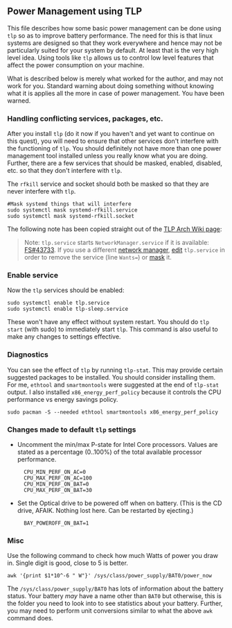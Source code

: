 ## Power Management using TLP

This file describes how some basic power management can be done using `tlp` so as to improve battery performance. The need for this is that linux systems are designed so that they work everywhere and hence may not be particularly suited for your system by default. At least that is the very high level idea. Using tools like `tlp` allows us to control low level features that affect the power consumption on your machine. 

What is described below is merely what worked for the author, and may not work for you. Standard warning about doing something without knowing what it is applies all the more in case of power management. You have been warned.

### Handling conflicting services, packages, etc.
After you install `tlp` (do it now if you haven't and yet want to continue on this quest), you will need to ensure that other services don't interfere with the functioning of `tlp`. You should definitely not have more than one power management tool installed unless you really know what you are doing. Further, there are a few services that should be masked, enabled, disabled, etc. so that they don't interfere with `tlp`.

The `rfkill` service and socket should both be masked so that they are never interfere with `tlp`.

	#Mask systemd things that will interfere
	sudo systemctl mask systemd-rfkill.service
	sudo systemctl mask systemd-rfkill.socket

The following note has been copied straight out of the [TLP Arch Wiki page](https://wiki.archlinux.org/index.php/TLP):

> Note: `tlp.service` starts `NetworkManager.service` if it is available: [FS#43733](https://bugs.archlinux.org/task/43733). If you use a different [network manager](https://wiki.archlinux.org/index.php/List_of_applications#Network_managers), [edit](https://wiki.archlinux.org/index.php/Edit) `tlp.service` in order to remove the service (line `Wants=`) or [mask](https://wiki.archlinux.org/index.php/Mask) it.

### Enable service
Now the `tlp` services should be enabled:

	sudo systemctl enable tlp.service
	sudo systemctl enable tlp-sleep.service

These won't have any effect without system restart. You should do `tlp start` (with sudo) to immediately start `tlp`. This command is also useful to make any changes to settings effective.

### Diagnostics
You can see the effect of `tlp` by running `tlp-stat`. This may provide certain suggested packages to be installed. You should consider installing them. For me, `ethtool` and `smartmontools` were suggested at the end of `tlp-stat` output. I also installed `x86_energy_perf_policy` because it controls the CPU performance vs energy savings policy.

	sudo pacman -S --needed ethtool smartmontools x86_energy_perf_policy

### Changes made to default `tlp` settings
* Uncomment the min/max P-state for Intel Core processors. Values are stated as a percentage (0..100%) of the total available processor performance.
	
		CPU_MIN_PERF_ON_AC=0
		CPU_MAX_PERF_ON_AC=100
		CPU_MIN_PERF_ON_BAT=0
		CPU_MAX_PERF_ON_BAT=30

* Set the Optical drive to be powered off when on battery. (This is the CD drive, AFAIK. Nothing lost here. Can be restarted by ejecting.)

		BAY_POWEROFF_ON_BAT=1


### Misc
Use the following command to check how much Watts of power you draw in. Single digit is good, close to 5 is better.
	
	awk '{print $1*10^-6 " W"}' /sys/class/power_supply/BAT0/power_now

The `/sys/class/power_supply/BAT0` has lots of information about the battery status. Your battery _may_ have a name other than `BAT0` but otherwise, this is the folder you need to look into to see statistics about your battery. Further, you may need to perform unit conversions similar to what the above `awk` command does.
